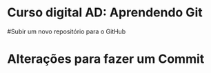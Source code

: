# Curso digital AD: Aprendendo Git

#Subir um novo repositório para o GitHub

# Alterações para fazer um Commit
